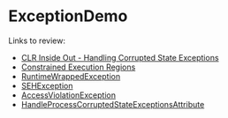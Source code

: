 # ExceptionDemo

Links to review:
- [CLR Inside Out - Handling Corrupted State Exceptions](https://docs.microsoft.com/en-us/archive/msdn-magazine/2009/february/clr-inside-out-handling-corrupted-state-exceptions)
- [Constrained Execution Regions](https://docs.microsoft.com/en-us/dotnet/framework/performance/constrained-execution-regions)
- [RuntimeWrappedException](https://docs.microsoft.com/en-us/dotnet/api/system.runtime.compilerservices.runtimewrappedexception)
- [SEHException](https://docs.microsoft.com/en-us/dotnet/api/system.runtime.interopservices.sehexception)
- [AccessViolationException](https://docs.microsoft.com/en-us/dotnet/api/system.accessviolationexception)
- [HandleProcessCorruptedStateExceptionsAttribute](https://docs.microsoft.com/en-us/dotnet/api/system.runtime.exceptionservices.handleprocesscorruptedstateexceptionsattribute)

<!--
- [CLR Inside Out - Writing Reliable .NET Code](https://docs.microsoft.com/en-us/archive/msdn-magazine/2007/december/clr-inside-out-writing-reliable-net-code)
- ["Out Of Memory" Does Not Refer to Physical Memory](https://docs.microsoft.com/en-us/archive/blogs/ericlippert/out-of-memory-does-not-refer-to-physical-memory)
- [OutOfMemoryException](https://docs.microsoft.com/en-us/dotnet/api/system.outofmemoryexception)
- [MemoryFailPoint Class](https://docs.microsoft.com/en-us/dotnet/api/system.runtime.memoryfailpoint)
- [StackOverflowException](https://docs.microsoft.com/en-us/dotnet/api/system.stackoverflowexception)
-->
